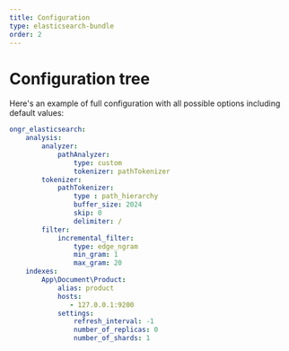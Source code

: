 ```yaml
---
title: Configuration
type: elasticsearch-bundle
order: 2
---
```


# Configuration tree

Here's an example of full configuration with all possible options including default values:

```yml
ongr_elasticsearch:
    analysis:
        analyzer:
            pathAnalyzer:
                type: custom
                tokenizer: pathTokenizer
        tokenizer:
            pathTokenizer:
                type : path_hierarchy
                buffer_size: 2024
                skip: 0
                delimiter: /
        filter:
            incremental_filter:
                type: edge_ngram
                min_gram: 1
                max_gram: 20
    indexes:
        App\Document\Product:
            alias: product
            hosts:
               - 127.0.0.1:9200
            settings:
                refresh_interval: -1
                number_of_replicas: 0
                number_of_shards: 1   
```